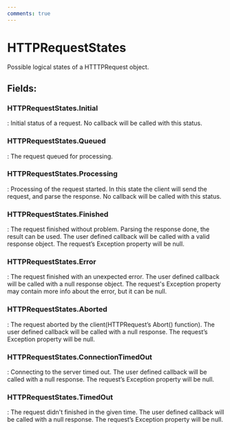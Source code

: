 ```yaml
---
comments: true
---
```

# HTTPRequestStates

Possible logical states of a HTTTPRequest object. 

## **Fields**:
### **HTTPRequestStates.Initial**
: Initial status of a request. No callback will be called with this status. 
### **HTTPRequestStates.Queued**
: The request queued for processing. 
### **HTTPRequestStates.Processing**
: Processing of the request started. In this state the client will send the request, and parse the response. No callback will be called with this status. 
### **HTTPRequestStates.Finished**
: The request finished without problem. Parsing the response done, the result can be used. The user defined callback will be called with a valid response object. The request’s Exception property will be null. 
### **HTTPRequestStates.Error**
: The request finished with an unexpected error. The user defined callback will be called with a null response object. The request's Exception property may contain more info about the error, but it can be null. 
### **HTTPRequestStates.Aborted**
: The request aborted by the client(HTTPRequest’s Abort() function). The user defined callback will be called with a null response. The request’s Exception property will be null. 
### **HTTPRequestStates.ConnectionTimedOut**
: Connecting to the server timed out. The user defined callback will be called with a null response. The request’s Exception property will be null. 
### **HTTPRequestStates.TimedOut**
: The request didn't finished in the given time. The user defined callback will be called with a null response. The request’s Exception property will be null. 